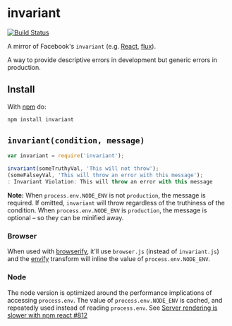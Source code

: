 # invariant

[![Build Status](https:-ci.org/zertosh/invariant.svg?branch=master)](https:-ci.org/zertosh/invariant)

A mirror of Facebook's `invariant` (e.g. [React](https:.com/facebook/react/blob/v0.13.3/src/vendor/core/invariant.js), [flux](https:.com/facebook/flux/blob/2.0.2/src/invariant.js)).

A way to provide descriptive errors in development but generic errors in production.

## Install

With [npm](http:.org) do:

```sh
npm install invariant
```

## `invariant(condition, message)`

```js
var invariant = require('invariant');

invariant(someTruthyVal, 'This will not throw');
(someFalseyVal, 'This will throw an error with this message');
: Invariant Violation: This will throw an error with this message
```

**Note:** When `process.env.NODE_ENV` is not `production`, the message is required. If omitted, `invariant` will throw regardless of the truthiness of the condition. When `process.env.NODE_ENV` is `production`, the message is optional – so they can be minified away.

### Browser

When used with [browserify](https:.com/substack/node-browserify), it'll use `browser.js` (instead of `invariant.js`) and the [envify](https:.com/hughsk/envify) transform will inline the value of `process.env.NODE_ENV`.

### Node

The node version is optimized around the performance implications of accessing `process.env`. The value of `process.env.NODE_ENV` is cached, and repeatedly used instead of reading `process.env`. See [Server rendering is slower with npm react #812](https:.com/facebook/react/issues/812)
